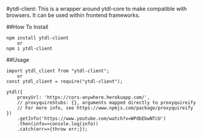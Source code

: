 #ytdl-client:
This is a wrapper around ytdl-core to make compatible with browsers. It can be used within frontend frameworks.

##How To Install

```
npm install ytdl-client
    or
npm i ytdl-client
```

##Usage

```
import ytdl_client from "ytdl-client";
    or
const ytdl_client = require("ytdl-client");

ytdl({
    proxyUrl: 'https://cors-anywhere.herokuapp.com/',
    // proxyquireStubs: {}, arguments mapped directly to proxyquireify
    // For more info, see https://www.npmjs.com/package/proxyquireify
})
    .getInfo('https://www.youtube.com/watch?v=WPdbEbwNTcU')
    .then(info=>console.log(info))
    .catch(err=>{throw err;});
```

